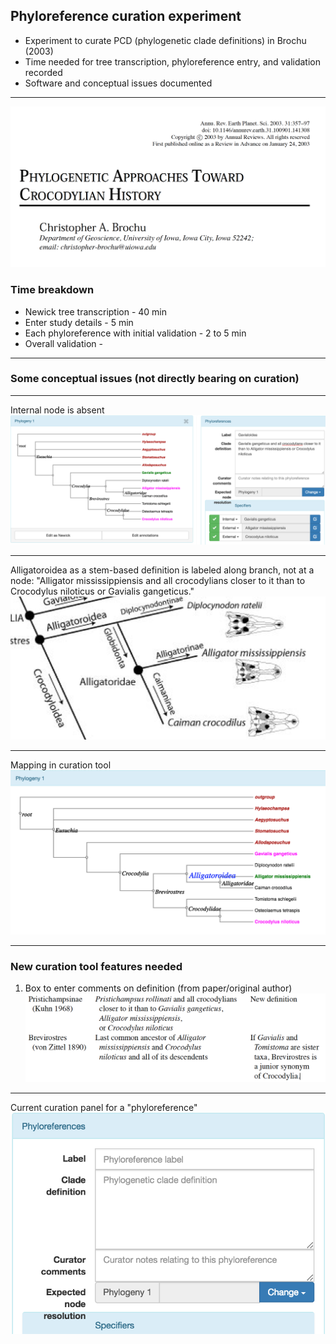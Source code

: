 ## Phyloreference curation experiment 

* Experiment to curate PCD (phylogenetic clade definitions) in Brochu (2003)
* Time needed for tree transcription, phyloreference entry, and validation recorded
* Software and conceptual issues documented

---
![Brochu2003](assets/Brochu2003.png)

### Time breakdown
* Newick tree transcription - 40 min
* Enter study details - 5 min
* Each phyloreference with initial validation - 2 to 5 min
* Overall validation - 

---

### Some conceptual issues (not directly bearing on curation)

---

Internal node is absent
![Gavialoidea not matched](assets/Gavialoidea.png)

---
Alligatoroidea as a stem-based definition is labeled along branch, not at a node: "Alligator mississippiensis and all crocodylians closer to it than to Crocodylus niloticus or Gavialis gangeticus."
![Alligatoroidea not matched](assets/Alligatoroidea.png)

---

Mapping in curation tool
![Stem-base definition mapping](assets/AlligatoroideaNode.png)

---

### New curation tool features needed

1. Box to enter comments on definition (from paper/original author)
![Comments on definitions in paper](/assets/comments.png) 

---
Current curation panel for a "phyloreference"
![curation panel](/assets/curationpanel.png)
